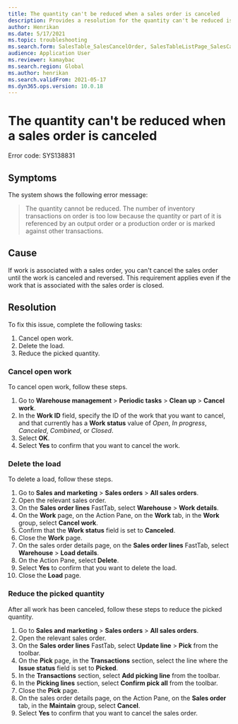 ```yaml
---
title: The quantity can't be reduced when a sales order is canceled
description: Provides a resolution for the quantity can't be reduced issue when a sales order is canceled.
author: Henrikan
ms.date: 5/17/2021
ms.topic: troubleshooting
ms.search.form: SalesTable_SalesCancelOrder, SalesTableListPage_SalesCancelOrder
audience: Application User
ms.reviewer: kamaybac
ms.search.region: Global
ms.author: henrikan
ms.search.validFrom: 2021-05-17
ms.dyn365.ops.version: 10.0.18
---
```


# The quantity can't be reduced when a sales order is canceled

Error code: SYS138831

## Symptoms

The system shows the following error message:

> The quantity cannot be reduced. The number of inventory transactions on order is too low because the quantity or part of it is referenced by an output order or a production order or is marked against other transactions.

## Cause

If work is associated with a sales order, you can't cancel the sales order until the work is canceled and reversed. This requirement applies even if the work that is associated with the sales order is closed.

## Resolution

To fix this issue, complete the following tasks:

1. Cancel open work.
1. Delete the load.
1. Reduce the picked quantity.

### Cancel open work

To cancel open work, follow these steps.

1. Go to **Warehouse management** > **Periodic tasks** > **Clean up** > **Cancel work**.
1. In the **Work ID** field, specify the ID of the work that you want to cancel, and that currently has a **Work status** value of *Open*, *In progress*, *Canceled*, *Combined*, or *Closed*.
1. Select **OK**.
1. Select **Yes** to confirm that you want to cancel the work.

### Delete the load

To delete a load, follow these steps.

1. Go to **Sales and marketing** > **Sales orders** > **All sales orders**.
1. Open the relevant sales order.
1. On the **Sales order lines** FastTab, select **Warehouse** > **Work details**.
1. On the **Work** page, on the Action Pane, on the **Work** tab, in the **Work** group, select **Cancel work**.
1. Confirm that the **Work status** field is set to **Canceled**.
1. Close the **Work** page.
1. On the sales order details page, on the **Sales order lines** FastTab, select **Warehouse** > **Load details**.
1. On the Action Pane, select **Delete**.
1. Select **Yes** to confirm that you want to delete the load.
1. Close the **Load** page.

### Reduce the picked quantity

After all work has been canceled, follow these steps to reduce the picked quantity.

1. Go to **Sales and marketing** > **Sales orders** > **All sales orders**.
1. Open the relevant sales order.
1. On the **Sales order lines** FastTab, select **Update line** > **Pick** from the toolbar.
1. On the **Pick** page, in the **Transactions** section, select the line where the **Issue status** field is set to **Picked**.
1. In the **Transactions** section, select **Add picking line** from the toolbar.
1. In the **Picking lines** section, select **Confirm pick all** from the toolbar.
1. Close the **Pick** page.
1. On the sales order details page, on the Action Pane, on the **Sales order** tab, in the **Maintain** group, select **Cancel**.
1. Select **Yes** to confirm that you want to cancel the sales order.
